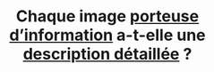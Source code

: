 ---
title: Chaque image [porteuse d’information](#g-porteuse-information) a-t-elle une [description détaillée](#g-description-detaillee-image) ?
---